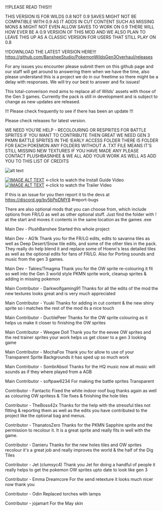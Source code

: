 !!!PLEASE READ THIS!!! 

THIS VERSION IS FOR WILDS 0.8 NOT 0.9 SAVES MIGHT NOT BE COMPATIBLE WITH 0.9
AS IT ADDS IN CUT CONTENT SUCH AS MISSING MONS & MIGHT NOT EVEN ALLOW SAVES TO WORK ON 0.9 THERE WILL
HOW EVER BE A 0.9 VERSION OF THIS MOD AND WE ALSO PLAN TO LEAVE THIS UP AS A CLASSIC VERSION FOR USERS
THAT STILL PLAY ON 0.8

!!!DOWNLOAD THE LATEST VERSION HERE!!!
https://github.com/BansheeStudio/PokemonWildsGen3Overhaul/releases

For any issues you encounter please submit them on this github page and our staff will get around to answering them
when we have the time, also please understand this is a project we do in our freetime so there
might be a delay with responses. We will try our best to answer and fix issues!

This total-converison mod aims to replace all of Wilds' assets with those of the Gen 3 games. 
Currently the pack is still in development and is subject to change as new updates are released. 

!!! Please check frequently to see if there has been an update !!!

Please check releases for latest version.

WE NEED YOU'RE HELP - RECOLOURING OR RESPRITES FOR BATTLE SPRITES
IF YOU WANT TO CONTRIBUTE THEN GREAT WE NEED GEN 3 PKMN BATTLE SPRITES
IN THE !EARLY ACCESS FOLDER THERE IS FOLDER FOR EACH POKEMON ANY FOLDERS WITHOUT A .TXT FILE
MEANS IT'S STILL MISSING NEW TEXTURES IF YOU HAVE MADE ANY PLEASE CONTACT PLUSHBASNHEE & WE ALL
ADD YOUR WORK AS WELL AS ADD YOU TO THIS LIST OF CREDITS

![alt text](https://raw.githubusercontent.com/BansheeStudio/BansheeStudio.github.io/main/Backup%20Content/gen3preview2.png)

[![IMAGE ALT TEXT](http://img.youtube.com/vi/ELR6yj89p0o/0.jpg)](https://youtu.be/ELR6yj89p0o")
←click to watch the Install Guide Video 
[![IMAGE ALT TEXT](http://img.youtube.com/vi/cstgN3laG6o/0.jpg)](https://youtu.be/cstgN3laG6o")
←click to watch the Trailer Video

If this is an issue for you then report it to the devs
at https://discord.gg/bv5bPpDMY8 #report-bugs

There are also optional mods that you can choose from, which include options from
FR/LG as well as other optional stuff. Just find the folder with ! at the start and moves it contents
in the same location as the games .exe

Main Dev - PlushBanshee
Started this whole project

Main Dev - AG1k
Thank you for the FR/LG edits, edits to savanna tiles as well as  Deep Desert/Snow tile edits, 
and some of the other tiles in the pack. They really do help blend it and replace some of Hoenn's less detailed tiles 
as well as the optional edits for fans of FR/LG. Also for Porting sounds and music from the gen 3 games.

Main Dev - Takies/Tmagma
Thank you for the OW sprite re-colouring it fit so well into the Gen 3 world style
PKMN sprite work, cleanup sprites & adding in missing pokemon

Main Contributor - Darkwolfgaming91
Thanks for all the edits of the mod the new textures looks great and is very much appreciated

Main Contributor - Yuuki
Thanks for adding in cut content & the new shiny sprite so i matches the rest of the mod its a nice touch

Main Contributor - DuctilePeer
Thanks for the OW sprite colouring as it helps us make it closer to finishing the OW sprites

Main Contributor - Weegee Doll
Thank you for the eevee OW sprites and the red trainer sprites your work helps us get closer to a gen 3 looking game

Main Contributor - MochaFox
Thank you for allow to use of your Transparent Sprite Backgrounds
it has sped up so much work

Main Contributor - SombrAbsol
Thanks for the HQ music now all music will sounds as if they where played from a AGB

Main Contributor - softpaw6234
For making the battle sprites Transparent

Contributor - Fantactic
Fixed the white indoor roof bug thanks again as well as colouring OW spritess & Tile fixes & finishing the hole tiles

Contributor - TheBoss42x
Thanks for the help with the stressful tiles not fitting & reporting them
as well as the edits you have contributed to the project like the optional bag and menus.

Contributor - ThanatosZero
Thanks for the PKMN Sapphire sprite and the permission to recolour it.
It is a great sprite and really fits in well with the game.

Contributor - Danieru
Thanks for the new holes tiles and OW sprites recolour it's a great job and really improves the world & the half of the Dig Tiles

Contributor - Jet (clumsyc4)
Thank you Jet for doing a handful of people it really helps to get the pokemon OW sprites upto date to look like gen 3

Contributor - Emma Dreamcore
For the send retexture it looks much nicer now thank you

Contributor - Odin
Replaced torches with lamps

Contributor - jojamart
For the May skin
